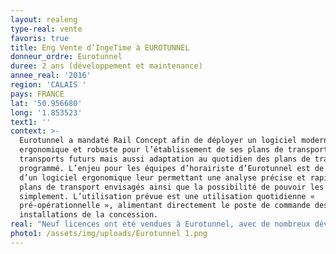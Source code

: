 ```yaml
---
layout: realeng
type-real: vente
favoris: true
title: Eng Vente d’IngeTime à EUROTUNNEL
donneur_ordre: Eurotunnel
duree: 2 ans (développement et maintenance)
annee_real: '2016'
region: 'CALAIS '
pays: FRANCE
lat: '50.956680'
long: '1.853523'
text1: ''
context: >-
  Eurotunnel a mandaté Rail Concept afin de déployer un logiciel moderne,
  ergonomique et robuste pour l’établissement de ses plans de transport : plans
  transports futurs mais aussi adaptation au quotidien des plans de transport
  programmé. L’enjeu pour les équipes d’horairiste d’Eurotunnel est de disposer
  d’un logiciel ergonomique leur permettant une analyse précise et rapide des
  plans de transport envisagés ainsi que la possibilité de pouvoir les adapter
  simplement. L’utilisation prévue est une utilisation quotidienne «
  pré-opérationnelle », alimentant directement le poste de commande des
  installations de la concession.
real: "Neuf licences ont été vendues à Eurotunnel, avec de nombreux développements pour adapter la TVM430 à la concession et intégrer des fonctionnalités jusqu’alors non utilisés : \r\n\n•\tMaintien des limitations de vitesse, \r\n\n•\tProtection spécifique des navettes en tunnel contre le risque incendie, \r\n\n•\tModélisation des plages travaux, \r\n\n•\tInterface avec les autres outils informatiques d’Eurotunnel,\r\n\n•\tLimitations de vitesse horairisées,\r\n\n•\tCoupures caténaires à quai,\r\n\n•\tAffichage combiné des graphiques de circulation et des GOV,\r\n\n•\tGestion des plages travaux,\r\n\n•\tDéploiement d’ERTMS N2 dans la concession,\r\n\nAfin de faciliter la lecture du plan de transport et la résolution des conflits pour construire les plans de transport quotidiens, des outils de visualisation des séquences de vitesse TVM."
photo1: /assets/img/uploads/Eurotunnel 1.png
---
```


